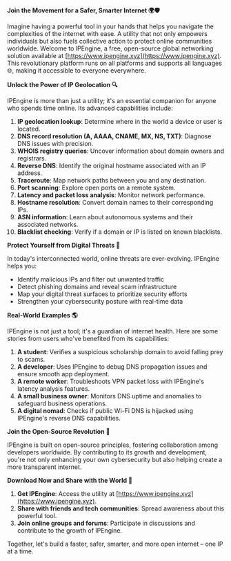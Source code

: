 **Join the Movement for a Safer, Smarter Internet 🌍🛡️**

Imagine having a powerful tool in your hands that helps you navigate the complexities of the internet with ease. A utility that not only empowers individuals but also fuels collective action to protect online communities worldwide. Welcome to IPEngine, a free, open-source global networking solution available at [https://www.ipengine.xyz](https://www.ipengine.xyz). This revolutionary platform runs on all platforms and supports all languages 🌐, making it accessible to everyone everywhere.

**Unlock the Power of IP Geolocation 🔍**

IPEngine is more than just a utility; it's an essential companion for anyone who spends time online. Its advanced capabilities include:

1.  **IP geolocation lookup**: Determine where in the world a device or user is located.
2.  **DNS record resolution (A, AAAA, CNAME, MX, NS, TXT)**: Diagnose DNS issues with precision.
3.  **WHOIS registry queries**: Uncover information about domain owners and registrars.
4.  **Reverse DNS**: Identify the original hostname associated with an IP address.
5.  **Traceroute**: Map network paths between you and any destination.
6.  **Port scanning**: Explore open ports on a remote system.
7.  **Latency and packet loss analysis**: Monitor network performance.
8.  **Hostname resolution**: Convert domain names to their corresponding IPs.
9.  **ASN information**: Learn about autonomous systems and their associated networks.
10. **Blacklist checking**: Verify if a domain or IP is listed on known blacklists.

**Protect Yourself from Digital Threats 🚀**

In today's interconnected world, online threats are ever-evolving. IPEngine helps you:

*   Identify malicious IPs and filter out unwanted traffic
*   Detect phishing domains and reveal scam infrastructure
*   Map your digital threat surfaces to prioritize security efforts
*   Strengthen your cybersecurity posture with real-time data

**Real-World Examples 🌎**

IPEngine is not just a tool; it's a guardian of internet health. Here are some stories from users who've benefited from its capabilities:

1.  **A student**: Verifies a suspicious scholarship domain to avoid falling prey to scams.
2.  **A developer**: Uses IPEngine to debug DNS propagation issues and ensure smooth app deployment.
3.  **A remote worker**: Troubleshoots VPN packet loss with IPEngine's latency analysis features.
4.  **A small business owner**: Monitors DNS uptime and anomalies to safeguard business operations.
5.  **A digital nomad**: Checks if public Wi-Fi DNS is hijacked using IPEngine's reverse DNS capabilities.

**Join the Open-Source Revolution 🤝**

IPEngine is built on open-source principles, fostering collaboration among developers worldwide. By contributing to its growth and development, you're not only enhancing your own cybersecurity but also helping create a more transparent internet.

**Download Now and Share with the World 🌟**

1.  **Get IPEngine**: Access the utility at [https://www.ipengine.xyz](https://www.ipengine.xyz).
2.  **Share with friends and tech communities**: Spread awareness about this powerful tool.
3.  **Join online groups and forums**: Participate in discussions and contribute to the growth of IPEngine.

Together, let's build a faster, safer, smarter, and more open internet – one IP at a time.